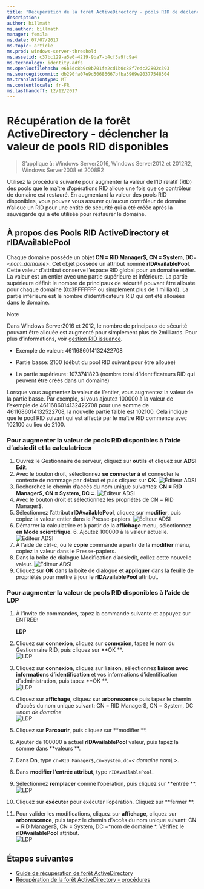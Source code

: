 ```yaml
---
title: "Récupération de la forêt ActiveDirectory - pools RID de déclenchement"
description: 
author: billmath
ms.author: billmath
manager: femila
ms.date: 07/07/2017
ms.topic: article
ms.prod: windows-server-threshold
ms.assetid: c37bc129-a5e0-4219-9ba7-b4cf3a9fc9a4
ms.technology: identity-adfs
ms.openlocfilehash: e6b5dc8b9c0b701fe2cd1b0c88f7edc22802c393
ms.sourcegitcommit: db290fa07e9d50686667bfba3969e20377548504
ms.translationtype: MT
ms.contentlocale: fr-FR
ms.lasthandoff: 12/12/2017
---
```

# <a name="ad-forest-recovery---raising-the-value-of-available-rid-pools"></a>Récupération de la forêt ActiveDirectory - déclencher la valeur de pools RID disponibles 

>S’applique à: Windows Server2016, Windows Server2012 et 2012R2, Windows Server2008 et 2008R2
 
 Utilisez la procédure suivante pour augmenter la valeur de l’ID relatif (RID) des pools que le maître d’opérations RID alloue une fois que ce contrôleur de domaine est restauré. En augmentant la valeur des pools RID disponibles, vous pouvez vous assurer qu’aucun contrôleur de domaine n’alloue un RID pour une entité de sécurité qui a été créée après la sauvegarde qui a été utilisée pour restaurer le domaine.  
 
## <a name="about-active-directory-rid-pools-and-ridavailablepool"></a>À propos des Pools RID ActiveDirectory et rIDAvailablePool
 Chaque domaine possède un objet **CN = RID Manager$, CN = System, DC**=<*nom_domaine*>. Cet objet possède un attribut nommé **rIDAvailablePool**. Cette valeur d’attribut conserve l’espace RID global pour un domaine entier. La valeur est un entier avec une partie supérieure et inférieure. La partie supérieure définit le nombre de principaux de sécurité pouvant être allouée pour chaque domaine (0x3FFFFFFF ou simplement plus de 1 milliard). La partie inférieure est le nombre d’identificateurs RID qui ont été allouées dans le domaine.  
  
> [!NOTE]
>  Dans Windows Server2016 et 2012, le nombre de principaux de sécurité pouvant être allouée est augmenté pour simplement plus de 2milliards. Pour plus d’informations, voir [gestion RID issuance](https://technet.microsoft.com/library/jj574229.aspx).  
  
-   Exemple de valeur: 4611686014132422708  
  
-   Partie basse: 2100 (début du pool RID suivant pour être allouée)  
  
-   La partie supérieure: 1073741823 (nombre total d’identificateurs RID qui peuvent être créés dans un domaine)  
  
 Lorsque vous augmentez la valeur de l’entier, vous augmentez la valeur de la partie basse. Par exemple, si vous ajoutez 100000 à la valeur de l’exemple de 4611686014132422708 pour une somme de 4611686014132522708, la nouvelle partie faible est 102100. Cela indique que le pool RID suivant qui est affecté par le maître RID commence avec 102100 au lieu de 2100.  
  
### <a name="to-raise-the-value-of-available-rid-pools-using-adsiedit-and-the-calculator--"></a>Pour augmenter la valeur de pools RID disponibles à l’aide d’adsiedit et la calculatrice»  
1.  Ouvrez le Gestionnaire de serveur, cliquez sur **outils** et cliquez sur **ADSI Edit**.    
2.  Avec le bouton droit, sélectionnez **se connecter à** et connecter le contexte de nommage par défaut et puis cliquez sur **OK**.
![Éditeur ADSI](media/AD-Forest-Recovery-Raise-RID-Pool/adsi1.png) 
3. Recherchez le chemin d’accès du nom unique suivantes: **CN = RID Manager$, CN = System, DC =<domain name>**.
![Éditeur ADSI](media/AD-Forest-Recovery-Raise-RID-Pool/adsi2.png) 
3.  Avec le bouton droit et sélectionnez les propriétés de CN = RID Manager$.  
4.  Sélectionnez l’attribut **rIDAvailablePool**, cliquez sur **modifier**, puis copiez la valeur entier dans le Presse-papiers.
![Éditeur ADSI](media/AD-Forest-Recovery-Raise-RID-Pool/adsi3.png)  
5.  Démarrer la calculatrice et à partir de la **affichage** menu, sélectionnez **en Mode scientifique**.  6.  Ajoutez 100000 à la valeur actuelle.  
![Éditeur ADSI](media/AD-Forest-Recovery-Raise-RID-Pool/adsi4.png) 
7.  À l’aide de ctrl-c, ou le **copie** commande à partir de la **modifier** menu, copiez la valeur dans le Presse-papiers.  
8.  Dans la boîte de dialogue Modification d’adsiedit, collez cette nouvelle valeur. 
![Éditeur ADSI](media/AD-Forest-Recovery-Raise-RID-Pool/adsi5.png) 
9. Cliquez sur **OK** dans la boîte de dialogue et **appliquer** dans la feuille de propriétés pour mettre à jour le **rIDAvailablePool** attribut.  
  
### <a name="to-raise-the-value-of-available-rid-pools-using-ldp"></a>Pour augmenter la valeur de pools RID disponibles à l’aide de LDP  
  
1.  À l’invite de commandes, tapez la commande suivante et appuyez sur ENTRÉE:  
  
     **LDP**  
  
2.  Cliquez sur **connexion**, cliquez sur **connexion**, tapez le nom du Gestionnaire RID, puis cliquez sur **OK **.  
![LDP](media/AD-Forest-Recovery-Raise-RID-Pool/ldp1.png)
3.  Cliquez sur **connexion**, cliquez sur **liaison**, sélectionnez **liaison avec informations d’identification** et vos informations d’identification d’administration, puis tapez **OK **.  
![LDP](media/AD-Forest-Recovery-Raise-RID-Pool/ldp2.png)
4.  Cliquez sur **affichage**, cliquez sur **arborescence** puis tapez le chemin d’accès du nom unique suivant: CN = RID Manager$, CN = System, DC =*nom de domaine*  
![LDP](media/AD-Forest-Recovery-Raise-RID-Pool/ldp3.png)
5.  Cliquez sur **Parcourir**, puis cliquez sur **modifier **.  
6.  Ajouter de 100000 à actuel **rIDAvailablePool** valeur, puis tapez la somme dans **valeurs **.  
7.  Dans **Dn**, type `cn=RID Manager$,cn=System,dc=`*< domaine nom\ >*.  
8.  Dans **modifier l’entrée attribut**, type `rIDAvailablePool`.  
9. Sélectionnez **remplacer** comme l’opération, puis cliquez sur **entrée **. </br>
![LDP](media/AD-Forest-Recovery-Raise-RID-Pool/ldp4.png) 
10. Cliquez sur **exécuter** pour exécuter l’opération.  Cliquez sur **fermer **.
11. Pour valider les modifications, cliquez sur **affichage**, cliquez sur **arborescence**, puis tapez le chemin d’accès du nom unique suivant: CN = RID Manager$, CN = System, DC =*nom de domaine *.    Vérifiez le **rIDAvailablePool** attribut.  
![LDP](media/AD-Forest-Recovery-Raise-RID-Pool/ldp5.png)

## <a name="next-steps"></a>Étapes suivantes

- [Guide de récupération de forêt ActiveDirectory](AD-Forest-Recovery-Guide.md)
- [Récupération de la forêt ActiveDirectory - procédures](AD-Forest-Recovery-Procedures.md)
 
